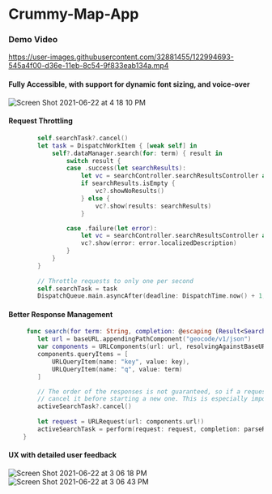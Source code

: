 # Crummy-Map-App

### Demo Video

https://user-images.githubusercontent.com/32881455/122994693-545a4f00-d36e-11eb-8c54-9f833eab134a.mp4

#### Fully Accessible, with support for dynamic font sizing, and voice-over

![Screen Shot 2021-06-22 at 4 18 10 PM](https://user-images.githubusercontent.com/32881455/123000712-89b66b00-d375-11eb-9f0a-6bad237010ac.png)

#### Request Throttling

```swift
        self.searchTask?.cancel()
        let task = DispatchWorkItem { [weak self] in
            self?.dataManager.search(for: term) { result in
                switch result {
                case .success(let searchResults):
                    let vc = searchController.searchResultsController as? SearchResultsViewController
                    if searchResults.isEmpty {
                        vc?.showNoResults()
                    } else {
                        vc?.show(results: searchResults)
                    }

                case .failure(let error):
                    let vc = searchController.searchResultsController as? SearchResultsViewController
                    vc?.show(error: error.localizedDescription)
                }
            }
        }
        
        // Throttle requests to only one per second
        self.searchTask = task
        DispatchQueue.main.asyncAfter(deadline: DispatchTime.now() + 1, execute: task)
```

#### Better Response Management

```swift
     func search(for term: String, completion: @escaping (Result<SearchResponse, SearchError>) -> Void) {
        let url = baseURL.appendingPathComponent("geocode/v1/json")
        var components = URLComponents(url: url, resolvingAgainstBaseURL: false)!
        components.queryItems = [
            URLQueryItem(name: "key", value: key),
            URLQueryItem(name: "q", value: term)
        ]

        // The order of the responses is not guaranteed, so if a request is already in progress, we should
        // cancel it before starting a new one. This is especially important in low-bandwith environments.
        activeSearchTask?.cancel()
        
        let request = URLRequest(url: components.url!)
        activeSearchTask = perform(request: request, completion: parseResponse(completion: completion))
    }
```

#### UX with detailed user feedback

![Screen Shot 2021-06-22 at 3 06 18 PM](https://user-images.githubusercontent.com/32881455/122996229-3d1c6100-d370-11eb-996b-4c4618bc8a27.png)
![Screen Shot 2021-06-22 at 3 06 43 PM](https://user-images.githubusercontent.com/32881455/122996231-3db4f780-d370-11eb-9be8-5f20d07a9bcd.png)

